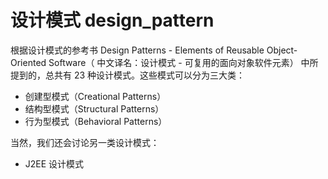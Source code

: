 
# 设计模式 design_pattern
根据设计模式的参考书 
Design Patterns - Elements of Reusable Object-Oriented Software（
中文译名：设计模式 - 可复用的面向对象软件元素） 
中所提到的，总共有 23 种设计模式。这些模式可以分为三大类：
* 创建型模式（Creational Patterns）
* 结构型模式（Structural Patterns）
* 行为型模式（Behavioral Patterns）    

当然，我们还会讨论另一类设计模式：
* J2EE 设计模式